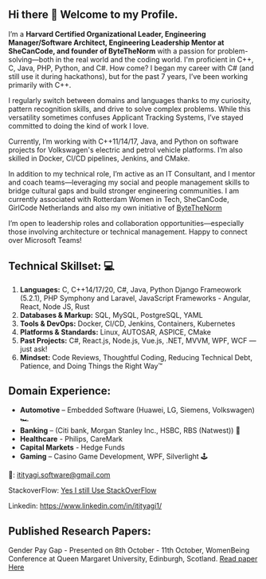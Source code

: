 ## Hi there 👋 Welcome to my Profile. 
I’m a <b>Harvard Certified Organizational Leader, Engineering Manager/Software Architect, Engineering Leadership Mentor at SheCanCode, and founder of ByteTheNorm</b> with a passion for problem-solving—both in the real world and the coding world. I'm proficient in C++, C, Java, PHP, Python, and C#.
How come? I began my career with C# (and still use it during hackathons), but for the past 7 years, I’ve been working primarily with C++.

I regularly switch between domains and languages thanks to my curiosity, pattern recognition skills, and drive to solve complex problems. While this versatility sometimes confuses Applicant Tracking Systems, I’ve stayed committed to doing the kind of work I love.

Currently, I’m working with C++11/14/17, Java, and Python on software projects for Volkswagen's electric and petrol vehicle platforms. I’m also skilled in Docker, CI/CD pipelines, Jenkins, and CMake.

In addition to my technical role, I’m active as an IT Consultant, and I mentor and coach teams—leveraging my social and people management skills to bridge cultural gaps and build stronger engineering communities.
I am currently associated with Rotterdam Women in Tech, SheCanCode, GirlCode Netherlands and also my own initiative of <a href = "https://incredibleiti.github.io/bytethenorm/" >ByteTheNorm </a>

I’m open to leadership roles and collaboration opportunities—especially those involving architecture or technical management. Happy to connect over Microsoft Teams!

## Technical Skillset: 💻
1. **Languages:** C, C++14/17/20, C#, Java, Python Django Frameowork (5.2.1), PHP Symphony and Laravel, JavaScript Frameworks - Angular, React, Node JS, Rust
2. **Databases & Markup:** SQL, MySQL, PostgreSQL, YAML
3. **Tools & DevOps:** Docker, CI/CD, Jenkins, Containers, Kubernetes
4. **Platforms & Standards:** Linux, AUTOSAR, ASPICE, CMake
5. **Past Projects:** C#, React.js, Node.js, Vue.js, .NET, MVVM, WPF, WCF — just ask!
6. **Mindset:** Code Reviews, Thoughtful Coding, Reducing Technical Debt, Patience, and Doing Things the Right Way™

## Domain Experience:
* **Automotive** – Embedded Software (Huawei, LG, Siemens, Volkswagen) 🏎️
* **Banking** – (Citi bank, Morgan Stanley Inc., HSBC, RBS (Natwest)) 🏦
* **Healthcare** - Philips, CareMark 
* **Capital Markets** - Hedge Funds
* **Gaming** – Casino Game Development, WPF, Silverlight 🕹️

📧: itityagi.software@gmail.com

StackoverFlow: <a href="https://stackoverflow.com/users/1667562/iti-tyagi"> Yes I still Use StackOverFlow </a>

Linkedin: https://www.linkedin.com/in/itityagi1/

## Published Research Papers:
Gender Pay Gap - Presented on 8th October - 11th October, WomenBeing Conference at Queen Margaret University, Edinburgh, Scotland. <a href="https://github.com/incredibleiti/incredibleiti/blob/main/assets/Gender%20Pay%20Gap%20-%20Paper.pdf"> Read paper Here </a>

